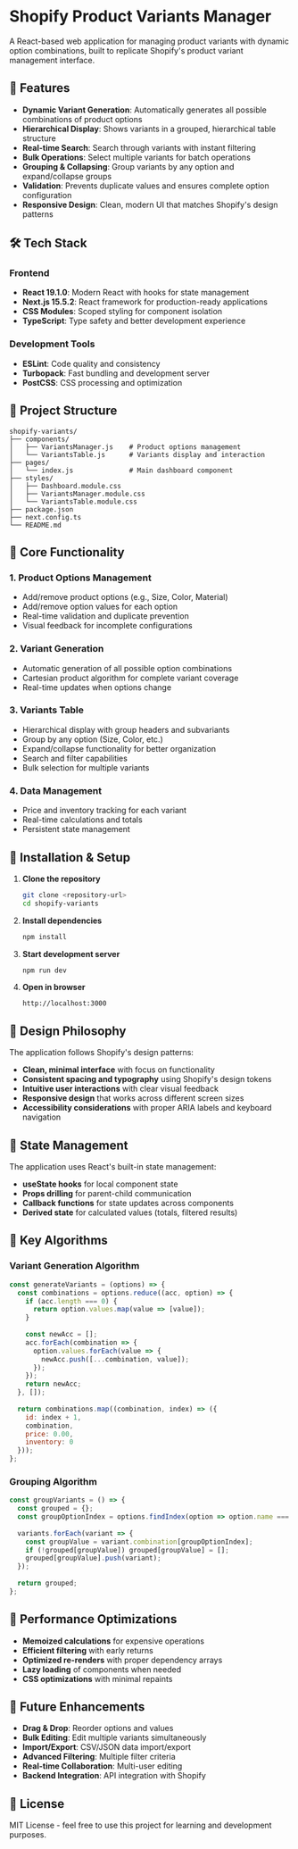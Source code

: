 # Shopify Product Variants Manager

A React-based web application for managing product variants with dynamic option combinations, built to replicate Shopify's product variant management interface.

## 🚀 Features

- **Dynamic Variant Generation**: Automatically generates all possible combinations of product options
- **Hierarchical Display**: Shows variants in a grouped, hierarchical table structure
- **Real-time Search**: Search through variants with instant filtering
- **Bulk Operations**: Select multiple variants for batch operations
- **Grouping & Collapsing**: Group variants by any option and expand/collapse groups
- **Validation**: Prevents duplicate values and ensures complete option configuration
- **Responsive Design**: Clean, modern UI that matches Shopify's design patterns

## 🛠️ Tech Stack

### Frontend
- **React 19.1.0**: Modern React with hooks for state management
- **Next.js 15.5.2**: React framework for production-ready applications
- **CSS Modules**: Scoped styling for component isolation
- **TypeScript**: Type safety and better development experience

### Development Tools
- **ESLint**: Code quality and consistency
- **Turbopack**: Fast bundling and development server
- **PostCSS**: CSS processing and optimization

## 📁 Project Structure

```
shopify-variants/
├── components/
│   ├── VariantsManager.js    # Product options management
│   └── VariantsTable.js      # Variants display and interaction
├── pages/
│   └── index.js              # Main dashboard component
├── styles/
│   ├── Dashboard.module.css
│   ├── VariantsManager.module.css
│   └── VariantsTable.module.css
├── package.json
├── next.config.ts
└── README.md
```

## 🎯 Core Functionality

### 1. Product Options Management
- Add/remove product options (e.g., Size, Color, Material)
- Add/remove option values for each option
- Real-time validation and duplicate prevention
- Visual feedback for incomplete configurations

### 2. Variant Generation
- Automatic generation of all possible option combinations
- Cartesian product algorithm for complete variant coverage
- Real-time updates when options change

### 3. Variants Table
- Hierarchical display with group headers and subvariants
- Group by any option (Size, Color, etc.)
- Expand/collapse functionality for better organization
- Search and filter capabilities
- Bulk selection for multiple variants

### 4. Data Management
- Price and inventory tracking for each variant
- Real-time calculations and totals
- Persistent state management

## 🔧 Installation & Setup

1. **Clone the repository**
   ```bash
   git clone <repository-url>
   cd shopify-variants
   ```

2. **Install dependencies**
   ```bash
   npm install
   ```

3. **Start development server**
   ```bash
   npm run dev
   ```

4. **Open in browser**
   ```
   http://localhost:3000
   ```

## 🎨 Design Philosophy

The application follows Shopify's design patterns:
- **Clean, minimal interface** with focus on functionality
- **Consistent spacing and typography** using Shopify's design tokens
- **Intuitive user interactions** with clear visual feedback
- **Responsive design** that works across different screen sizes
- **Accessibility considerations** with proper ARIA labels and keyboard navigation

## 🔄 State Management

The application uses React's built-in state management:
- **useState hooks** for local component state
- **Props drilling** for parent-child communication
- **Callback functions** for state updates across components
- **Derived state** for calculated values (totals, filtered results)

## 🧪 Key Algorithms

### Variant Generation Algorithm
```javascript
const generateVariants = (options) => {
  const combinations = options.reduce((acc, option) => {
    if (acc.length === 0) {
      return option.values.map(value => [value]);
    }
    
    const newAcc = [];
    acc.forEach(combination => {
      option.values.forEach(value => {
        newAcc.push([...combination, value]);
      });
    });
    return newAcc;
  }, []);
  
  return combinations.map((combination, index) => ({
    id: index + 1,
    combination,
    price: 0.00,
    inventory: 0
  }));
};
```

### Grouping Algorithm
```javascript
const groupVariants = () => {
  const grouped = {};
  const groupOptionIndex = options.findIndex(option => option.name === groupBy);
  
  variants.forEach(variant => {
    const groupValue = variant.combination[groupOptionIndex];
    if (!grouped[groupValue]) grouped[groupValue] = [];
    grouped[groupValue].push(variant);
  });
  
  return grouped;
};
```

## 🚀 Performance Optimizations

- **Memoized calculations** for expensive operations
- **Efficient filtering** with early returns
- **Optimized re-renders** with proper dependency arrays
- **Lazy loading** of components when needed
- **CSS optimizations** with minimal repaints

## 🔮 Future Enhancements

- **Drag & Drop**: Reorder options and values
- **Bulk Editing**: Edit multiple variants simultaneously
- **Import/Export**: CSV/JSON data import/export
- **Advanced Filtering**: Multiple filter criteria
- **Real-time Collaboration**: Multi-user editing
- **Backend Integration**: API integration with Shopify

## 📝 License

MIT License - feel free to use this project for learning and development purposes.
